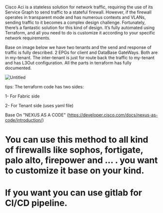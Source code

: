 Cisco Aci is a stateless solution for network traffic, requiring the use of its Service Graph to send traffic to a stateful firewall. However, if the firewall operates in transparent mode and has numerous contexts and VLANs, sending traffic to it becomes a complex design challenge.
Fortunately, there’s a fantastic solution for this kind of design. It’s fully automated using Terraform, and all you need to do is customize it according to your specific network requirements.

Base on image below we have two tenants and the send and response of traffic is fully described. 2 EPGs for client and DataBase GateWays. Both are in my-tenant. The inter-tenant is just for route back the traffic to my-tenant and has L3Out configuration. All the parts in terraform has fully documented.

![Untitled](https://github.com/user-attachments/assets/3a011c87-4631-4d61-be8a-1158b93968a9)

tips:
The terraform code has two sides:

1- For Fabric side

2- For Tenant side (uses yaml file)

Base On "NEXUS AS A CODE" (https://developer.cisco.com/docs/nexus-as-code/introduction/)

# You can use this method to all kind of firewalls like sophos, fortigate, palo alto, firepower and ... . you want to customize it base on your kind.

# If you want you can use gitlab for CI/CD pipeline.
